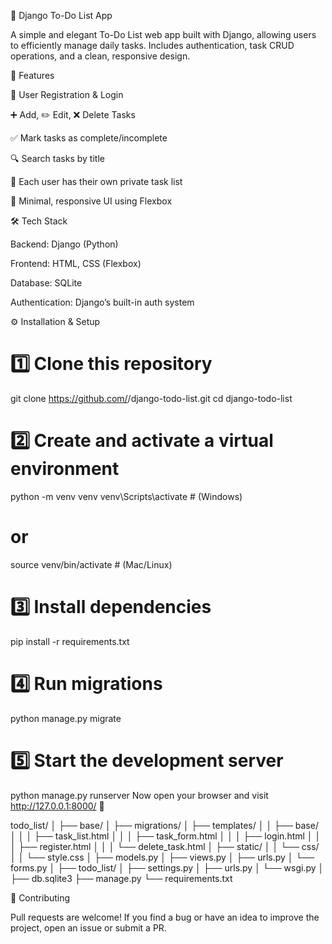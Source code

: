 📝 Django To-Do List App

A simple and elegant To-Do List web app built with Django, allowing users to efficiently manage daily tasks.
Includes authentication, task CRUD operations, and a clean, responsive design.

🚀 Features

🔐 User Registration & Login

➕ Add, ✏️ Edit, ❌ Delete Tasks

✅ Mark tasks as complete/incomplete

🔍 Search tasks by title

👤 Each user has their own private task list

🎨 Minimal, responsive UI using Flexbox

🛠️ Tech Stack

Backend: Django (Python)

Frontend: HTML, CSS (Flexbox)

Database: SQLite

Authentication: Django’s built-in auth system

⚙️ Installation & Setup

# 1️⃣ Clone this repository
git clone https://github.com/<your-username>/django-todo-list.git
cd django-todo-list

# 2️⃣ Create and activate a virtual environment
python -m venv venv
venv\Scripts\activate        # (Windows)
# or
source venv/bin/activate     # (Mac/Linux)

# 3️⃣ Install dependencies
pip install -r requirements.txt

# 4️⃣ Run migrations
python manage.py migrate

# 5️⃣ Start the development server
python manage.py runserver
Now open your browser and visit http://127.0.0.1:8000/
 🎉


 todo_list/
│
├── base/
│   ├── migrations/
│   ├── templates/
│   │   ├── base/
│   │   │   ├── task_list.html
│   │   │   ├── task_form.html
│   │   │   ├── login.html
│   │   │   ├── register.html
│   │   │   └── delete_task.html
│   ├── static/
│   │   └── css/
│   │       └── style.css
│   ├── models.py
│   ├── views.py
│   ├── urls.py
│   └── forms.py
│
├── todo_list/
│   ├── settings.py
│   ├── urls.py
│   └── wsgi.py
│
├── db.sqlite3
├── manage.py
└── requirements.txt



🤝 Contributing

Pull requests are welcome!
If you find a bug or have an idea to improve the project, open an issue or submit a PR.
